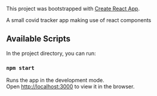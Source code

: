 This project was bootstrapped with [Create React App](https://github.com/facebook/create-react-app).

A small covid tracker app making use of react components


## Available Scripts

In the project directory, you can run:

### `npm start`

Runs the app in the development mode.<br />
Open [http://localhost:3000](http://localhost:3000) to view it in the browser.
